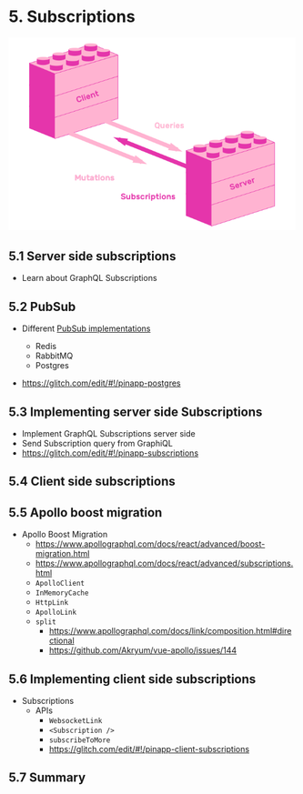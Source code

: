 # 5. Subscriptions

![Subscriptions](images/subscriptions.png)

## 5.1 Server side subscriptions

* Learn about GraphQL Subscriptions

## 5.2 PubSub

* Different [PubSub implementations](https://github.com/apollographql/graphql-subscriptions#pubsub-implementations)
  * Redis
  * RabbitMQ
  * Postgres

* https://glitch.com/edit/#!/pinapp-postgres

## 5.3 Implementing server side Subscriptions

* Implement GraphQL Subscriptions server side
* Send Subscription query from GraphiQL
* https://glitch.com/edit/#!/pinapp-subscriptions

## 5.4 Client side subscriptions

## 5.5 Apollo boost migration

* Apollo Boost Migration
    * https://www.apollographql.com/docs/react/advanced/boost-migration.html
    * https://www.apollographql.com/docs/react/advanced/subscriptions.html
    * `ApolloClient`
    * `InMemoryCache`
    * `HttpLink`
    * `ApolloLink`
    * `split`
      * https://www.apollographql.com/docs/link/composition.html#directional
      * https://github.com/Akryum/vue-apollo/issues/144

## 5.6 Implementing client side subscriptions

* Subscriptions
  * APIs
    * `WebsocketLink`
    * `<Subscription />`
    * `subscribeToMore`
    * https://glitch.com/edit/#!/pinapp-client-subscriptions

## 5.7 Summary

